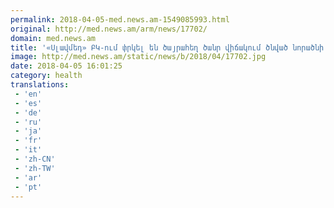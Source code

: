 ```yaml
---
permalink: 2018-04-05-med.news.am-1549085993.html
original: http://med.news.am/arm/news/17702/
domain: med.news.am
title: '«Սլավմեդ» ԲԿ-ում փրկել են ծայրահեղ ծանր վիճակում ծնված նորածնի կյանքը | NEWS.am Medicine - Ամենը առողջության եւ բժշկության մասին '
image: http://med.news.am/static/news/b/2018/04/17702.jpg
date: 2018-04-05 16:01:25
category: health
translations: 
 - 'en'
 - 'es'
 - 'de'
 - 'ru'
 - 'ja'
 - 'fr'
 - 'it'
 - 'zh-CN'
 - 'zh-TW'
 - 'ar'
 - 'pt'
---
```


